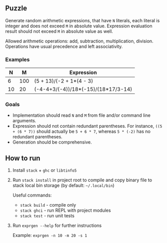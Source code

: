 ## Puzzle
Generate random arithmetic expressions, that have `N` literals, each literal is integer and does not exceed `M` in absolute value. Expression evaluation result should not exceed `M` in absolute value as well.

Allowed arithmetic operations: add, subtraction, multiplication, division. Operations have usual precedence and left associativity.

### Examples
|N|M|Expression|
|-|-|-|
|6|100|(5 + 13)/(-2 + 1*(4 - 3)|
|10|20|(-4-4+3/(-4))/18*(-15)/(18*17/3-14)|

### Goals
- Implementation should read `N` and `M` from file and/or command line arguments.
- Expression should not contain redundant parentheses. For instance, `((5 + (6 * 7))` should actually be `5 + 6 * 7`, whereas `5 * (-2)` has no redundant parentheses.
- Generation should be comprehensive.

## How to run
1. Install `stack` + `ghc` or `libtinfo5`
2. Run `stack install` in project root to compile and copy binary file to stack local bin storage (by default: `~/.local/bin`)
   
   Useful commands:
   - `stack build` - compile only
   - `stack ghci` - run REPL with project modules
   - `stack test` - run unit tests
3. Run `exprgen --help` for further instructions
   
   Example: `exprgen -n 10 -m 20 -s 1`